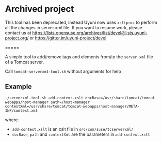# Archived project
This tool has been deprecated, instead Uyuni now uses `xsltproc` to perform all the changes in server.xml file.
If you want to resume work, please contact us at https://lists.opensuse.org/archives/list/devel@lists.uyuni-project.org/ or https://gitter.im/uyuni-project/devel

=====

A simple tool to add/remove tags and elements from/to the `server.xml` file of a Tomcat server.

Call `tomcat-serverxml-tool.sh` without arguments for help

## Example
```
./serverxml-tool.sh add-context.xslt docBase=/usr/share/tomcat/tomcat-webapps/host-manager path=/host-manager contextXml=/usr/share/tomcat/tomcat-webapps/host-manager/META-INF/context.xml
```
where:
- `add-context.xslt` is an xslt file in `src/com/suse/tcserverxml/`
- `docBase`, `path` and `contextXml` are the parameters in `add-context.xslt`
